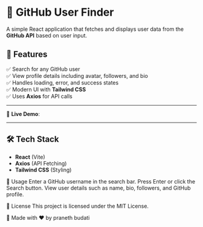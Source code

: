 # 🚀 GitHub User Finder

A simple React application that fetches and displays user data from the **GitHub API** based on user input.

## 🎯 Features
✅ Search for any GitHub user  
✅ View profile details including avatar, followers, and bio  
✅ Handles loading, error, and success states  
✅ Modern UI with **Tailwind CSS**  
✅ Uses **Axios** for API calls  

---

  
🔗 **Live Demo**:   

---

## 🛠️ Tech Stack
- **React** (Vite)
- **Axios** (API Fetching)
- **Tailwind CSS** (Styling)

🚀 Usage
Enter a GitHub username in the search bar.
Press Enter or click the Search button.
View user details such as name, bio, followers, and GitHub profile.

📜 License
This project is licensed under the MIT License.

💙 Made with ❤️ by praneth budati



